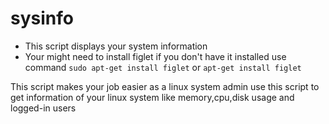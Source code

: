 # sysinfo

* This script displays your system information
* Your might need to install figlet if you don't have it installed use command `sudo apt-get install figlet` or `apt-get install figlet`






This script makes your job easier as a linux system admin
use this script to get information of your linux system like memory,cpu,disk usage and logged-in users
